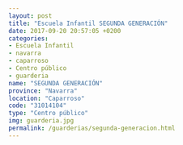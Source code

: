 ```yaml
---
layout: post
title: "Escuela Infantil SEGUNDA GENERACIÓN"
date: 2017-09-20 20:57:05 +0200
categories:
- Escuela Infantil
- navarra
- caparroso
- Centro público
- guarderia
name: "SEGUNDA GENERACIÓN"
province: "Navarra"
location: "Caparroso"
code: "31014104"
type: "Centro público"
img: guarderia.jpg
permalink: /guarderias/segunda-generacion.html
---
```

